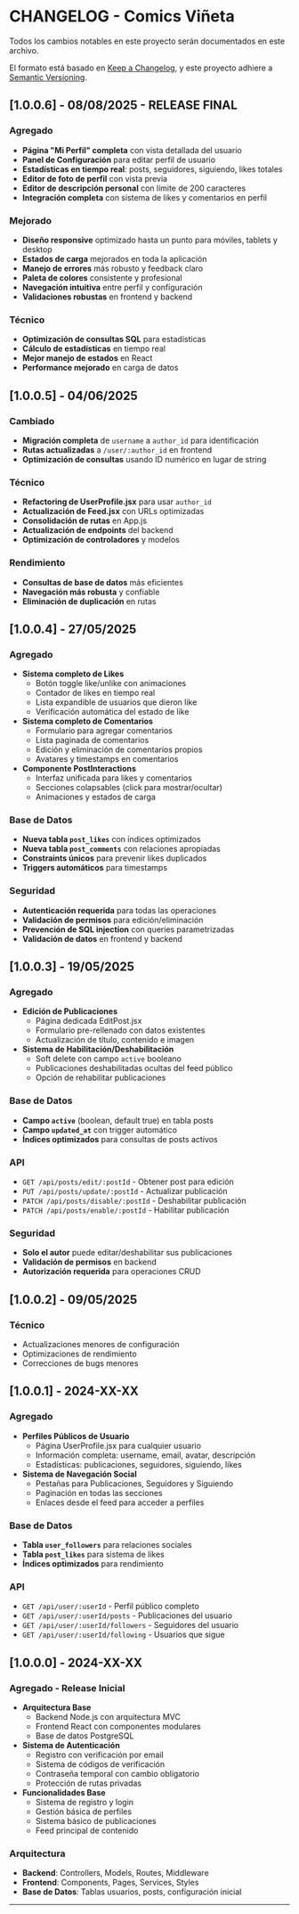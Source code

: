 # CHANGELOG - Comics Viñeta

Todos los cambios notables en este proyecto serán documentados en este archivo.

El formato está basado en [Keep a Changelog](https://keepachangelog.com/es-ES/1.0.0/),
y este proyecto adhiere a [Semantic Versioning](https://semver.org/lang/es/).

## [1.0.0.6] - 08/08/2025 - RELEASE FINAL

### Agregado
- **Página "Mi Perfil" completa** con vista detallada del usuario
- **Panel de Configuración** para editar perfil de usuario
- **Estadísticas en tiempo real**: posts, seguidores, siguiendo, likes totales
- **Editor de foto de perfil** con vista previa
- **Editor de descripción personal** con límite de 200 caracteres
- **Integración completa** con sistema de likes y comentarios en perfil

### Mejorado
- **Diseño responsive** optimizado hasta un punto para móviles, tablets y desktop
- **Estados de carga** mejorados en toda la aplicación
- **Manejo de errores** más robusto y feedback claro
- **Paleta de colores** consistente y profesional
- **Navegación intuitiva** entre perfil y configuración
- **Validaciones robustas** en frontend y backend

### Técnico
- **Optimización de consultas SQL** para estadísticas
- **Cálculo de estadísticas** en tiempo real
- **Mejor manejo de estados** en React
- **Performance mejorado** en carga de datos

## [1.0.0.5] - 04/06/2025

### Cambiado
- **Migración completa** de `username` a `author_id` para identificación
- **Rutas actualizadas** a `/user/:author_id` en frontend
- **Optimización de consultas** usando ID numérico en lugar de string

### Técnico
- **Refactoring de UserProfile.jsx** para usar `author_id`
- **Actualización de Feed.jsx** con URLs optimizadas
- **Consolidación de rutas** en App.js
- **Actualización de endpoints** del backend
- **Optimización de controladores** y modelos

### Rendimiento
- **Consultas de base de datos** más eficientes
- **Navegación más robusta** y confiable
- **Eliminación de duplicación** en rutas

## [1.0.0.4] - 27/05/2025

### Agregado
- **Sistema completo de Likes**
  - Botón toggle like/unlike con animaciones
  - Contador de likes en tiempo real
  - Lista expandible de usuarios que dieron like
  - Verificación automática del estado de like
- **Sistema completo de Comentarios**
  - Formulario para agregar comentarios
  - Lista paginada de comentarios
  - Edición y eliminación de comentarios propios
  - Avatares y timestamps en comentarios
- **Componente PostInteractions**
  - Interfaz unificada para likes y comentarios
  - Secciones colapsables (click para mostrar/ocultar)
  - Animaciones y estados de carga

### Base de Datos
- **Nueva tabla `post_likes`** con índices optimizados
- **Nueva tabla `post_comments`** con relaciones apropiadas
- **Constraints únicos** para prevenir likes duplicados
- **Triggers automáticos** para timestamps

### Seguridad
- **Autenticación requerida** para todas las operaciones
- **Validación de permisos** para edición/eliminación
- **Prevención de SQL injection** con queries parametrizadas
- **Validación de datos** en frontend y backend

## [1.0.0.3] - 19/05/2025

### Agregado
- **Edición de Publicaciones**
  - Página dedicada EditPost.jsx
  - Formulario pre-rellenado con datos existentes
  - Actualización de título, contenido e imagen
- **Sistema de Habilitación/Deshabilitación**
  - Soft delete con campo `active` booleano
  - Publicaciones deshabilitadas ocultas del feed público
  - Opción de rehabilitar publicaciones

### Base de Datos
- **Campo `active`** (boolean, default true) en tabla posts
- **Campo `updated_at`** con trigger automático
- **Índices optimizados** para consultas de posts activos

### API
- `GET /api/posts/edit/:postId` - Obtener post para edición
- `PUT /api/posts/update/:postId` - Actualizar publicación  
- `PATCH /api/posts/disable/:postId` - Deshabilitar publicación
- `PATCH /api/posts/enable/:postId` - Habilitar publicación

### Seguridad
- **Solo el autor** puede editar/deshabilitar sus publicaciones
- **Validación de permisos** en backend
- **Autorización requerida** para operaciones CRUD

## [1.0.0.2] - 09/05/2025

### Técnico
- Actualizaciones menores de configuración
- Optimizaciones de rendimiento
- Correcciones de bugs menores

## [1.0.0.1] - 2024-XX-XX

### Agregado
- **Perfiles Públicos de Usuario**
  - Página UserProfile.jsx para cualquier usuario
  - Información completa: username, email, avatar, descripción
  - Estadísticas: publicaciones, seguidores, siguiendo, likes
- **Sistema de Navegación Social**
  - Pestañas para Publicaciones, Seguidores y Siguiendo
  - Paginación en todas las secciones
  - Enlaces desde el feed para acceder a perfiles

### Base de Datos
- **Tabla `user_followers`** para relaciones sociales
- **Tabla `post_likes`** para sistema de likes
- **Índices optimizados** para rendimiento

### API
- `GET /api/user/:userId` - Perfil público completo
- `GET /api/user/:userId/posts` - Publicaciones del usuario
- `GET /api/user/:userId/followers` - Seguidores del usuario
- `GET /api/user/:userId/following` - Usuarios que sigue

## [1.0.0.0] - 2024-XX-XX

### Agregado - Release Inicial
- **Arquitectura Base**
  - Backend Node.js con arquitectura MVC
  - Frontend React con componentes modulares
  - Base de datos PostgreSQL
- **Sistema de Autenticación**
  - Registro con verificación por email
  - Sistema de códigos de verificación
  - Contraseña temporal con cambio obligatorio
  - Protección de rutas privadas
- **Funcionalidades Base**
  - Sistema de registro y login
  - Gestión básica de perfiles
  - Sistema básico de publicaciones
  - Feed principal de contenido

### Arquitectura
- **Backend**: Controllers, Models, Routes, Middleware
- **Frontend**: Components, Pages, Services, Styles
- **Base de Datos**: Tablas usuarios, posts, configuración inicial

---